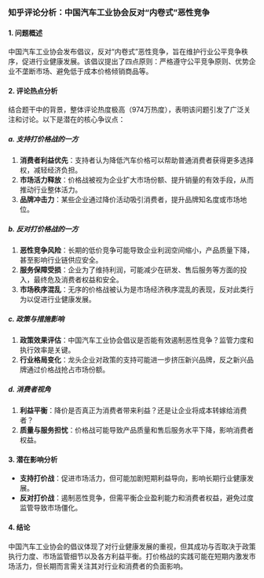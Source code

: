 ### 知乎评论分析：中国汽车工业协会反对“内卷式”恶性竞争

#### 1. 问题概述
中国汽车工业协会发布倡议，反对“内卷式”恶性竞争，旨在维护行业公平竞争秩序，促进行业健康发展。该倡议提出了四点原则：严格遵守公平竞争原则、优势企业不垄断市场、避免低于成本价格倾销商品等。

#### 2. 评论热点分析
结合题干中的背景，整体评论热度极高（974万热度），表明该问题引发了广泛关注和讨论。以下是潜在的核心争议点：

##### a. **支持打价格战的一方**
1. **消费者利益优先**：支持者认为降低汽车价格可以帮助普通消费者获得更多选择权，减轻经济负担。
2. **市场活力释放**：价格战被视为企业扩大市场份额、提升销量的有效手段，从而推动行业整体活力。
3. **品牌冲击力**：某些企业通过降价活动吸引消费者，提升品牌知名度或市场地位。

##### b. **反对打价格战的一方**
1. **恶性竞争风险**：长期的低价竞争可能导致企业利润空间缩小，产品质量下降，甚至影响行业链供应安全。
2. **服务保障受损**：企业为了维持利润，可能减少在研发、售后服务等方面的投入，最终危及消费者权益和安全。
3. **市场秩序混乱**：无序的价格战被认为是市场经济秩序混乱的表现，反对此类行为以促进行业健康发展。

##### c. **政策与措施影响**
1. **政策效果评估**：中国汽车工业协会倡议是否能有效遏制恶性竞争？监管力度和执行效率是关键。
2. **行业格局变化**：龙头企业对政策的支持可能进一步挤压新兴品牌，反之新兴品牌通过价格战抢占市场份额。

##### d. **消费者视角**
1. **利益平衡**：降价是否真正为消费者带来利益？还是让企业将成本转嫁给消费者？
2. **质量与服务担忧**：价格战可能导致产品质量和售后服务水平下降，影响消费者权益。

#### 3. 潜在影响分析
- **支持打价战**：促进市场活力，但可能加剧短期利益导向，影响长期行业健康发展。
- **反对打价战**：遏制恶性竞争，但需平衡企业盈利能力和消费者权益，避免过度监管导致市场僵化。

#### 4. 结论
中国汽车工业协会的倡议体现了对行业健康发展的重视，但其成功与否取决于政策执行力度、市场监管细节以及各方利益平衡。打价格战的实践可能在短期内激发市场活力，但长期而言需关注其对行业和消费者的负面影响。